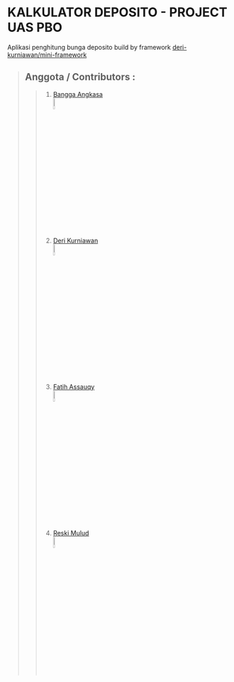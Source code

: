 # KALKULATOR DEPOSITO - PROJECT UAS PBO
Aplikasi penghitung bunga deposito
build by framework [deri-kurniawan/mini-framework](https://github.com/deri-kurniawan/mini-framework)
> ## Anggota / Contributors :
>> 1. [Bangga Angkasa](https://github.com/BanggaA) <br>
>>    <img src="https://avatars.githubusercontent.com/u/93152023?v=4" alt="drawing" width="8%"/>
>> 2. [Deri Kurniawan](https://github.com/Deri-Kurniawan) <br>
>>    <img src="https://avatars.githubusercontent.com/u/69128801?v=4" alt="drawing" width="8%"/>
>> 3. [Fatih Assauqy](https://github.com/Fatih17) <br>
>>    <img src="https://avatars.githubusercontent.com/u/74699268?s=4"  alt="drawing" width="8%"/>
>> 4. [Reski Mulud](https://github.com/reski-mulud-muchamad) <br>
>>    <img src="https://avatars.githubusercontent.com/u/63949402?v=4" alt="drawing" width="8%"/>
